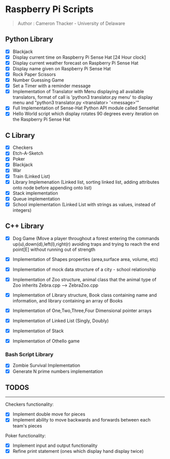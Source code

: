 # Raspberry Pi Scripts

> Author : Cameron Thacker - University of Delaware

## Python Library
   
- [x] Blackjack
- [x] Display current time on Raspberry Pi Sense Hat [24 Hour clock]
- [x] Display current weather forecast on Raspberry Pi Sense Hat
- [x] Display name given on Raspberry Pi Sense Hat
- [x] Rock Paper Scissors
- [x] Number Guessing Game
- [x] Set a Timer with a reminder message
- [x] Implementation of Translator with Menu displaying all available translators, format of call is 'python3 translator.py menu' to display menu and "python3 translator.py \<translator\> '\<message\>'" 
- [x] Full Implementation of Sense-Hat Python API module called SenseHat
- [x] Hello World script which display rotates 90 degrees every iteration on the Raspberry Pi Sense Hat

## C Library

- [x] Checkers
- [x] Etch-A-Sketch
- [x] Poker
- [x] Blackjack
- [x] War
- [x] Train (Linked List)
- [x] Library Implemenation (Linked list, sorting linked list, adding attributes onto node before appending onto list)
- [x] Stack implementation
- [x] Queue implementation 
- [x] School implementation (Linked List with strings as values, instead of integers)

## C++ Library

- [x] Dog Game (Move a player throughout a forest entering the commands up(u),down(d),left(l),right(r) avoiding traps and trying to reach the end point[E] without running out of strength
- [x] Implementation of Shapes properties (area,surface area, volume, etc)
- [x] Implementation of mock data structure of a city - school relationship
- [x] Implementation of Zoo structure, animal class that the animal type of Zoo inherits Zebra.cpp --> ZebraZoo.cpp
- [x] Implementation of Library structure, Book class containing name and information, and library containing an array of Books
- [x] Implementation of One,Two,Three,Four Dimensional pointer arrays
- [x] Implementation of Linked List (Singly, Doubly)
- [x] Implementation of Stack  
- [x] Implementation of Othello game


### Bash Script Library

- [x] Zombie Survival Implementation
- [x] Generate N prime numbers implementation

## TODOS

--------

Checkers functionality:

- [x] Implement double move for pieces
- [x] Implement ability to move backwards and forwards between each team's pieces

Poker functionality:

- [x] Implement input and output functionality
- [x] Refine print statement (ones which display hand display twice)
